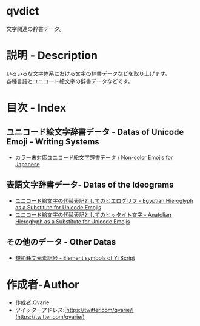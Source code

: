 # qvdict
文字関連の辞書データ。

# 説明 - Description
いろいろな文字体系における文字の辞書データなどを取り上げます。</br>各種言語とユニコード絵文字の辞書データなどです。

# 目次 - Index
## ユニコード絵文字辞書データ - Datas of Unicode Emoji - Writing Systems
* [カラー未対応ユニコード絵文字辞書データ / Non-color Emojis for Japanese](https://github.com/qvarie/qvdict/blob/master/ja-txt_emojidic.txt)

## 表語文字辞書データ- Datas of the Ideograms
* [ユニコード絵文字の代替表記としてのヒエログリフ - Egyptian Hieroglyph as a Substitute for Unicode Emojis](https://github.com/qvarie/qvdict/blob/master/jp-hier_dict.txt)
* [ユニコード絵文字の代替表記としてのヒッタイト文字 - Anatolian Hieroglyph as a Substitute for Unicode Emojis](https://github.com/qvarie/qvdict/blob/master/ja_anato-dict.txt)

## その他のデータ - Other Datas
* [規範彝文元素記号 - Element symbols of Yi Script](https://github.com/qvarie/qvdict/blob/master/yi-elements.txt)

# 作成者-Author
* 作成者:Qvarie
* ツイッターアドレス:[https://twitter.com/qvarie/](https://twitter.com/qvarie/)
